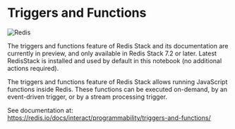 # Triggers and Functions

![Redis](https://redis.com/wp-content/themes/wpx/assets/images/logo-redis.svg?auto=webp&quality=85,75&width=120)

The triggers and functions feature of Redis Stack and its documentation are currently in preview, and only available in Redis Stack 7.2 or later. Latest RedisStack is installed and used by default in this notebook (no additional actions required).

The triggers and functions feature of Redis Stack allows running JavaScript functions inside Redis. These functions can be executed on-demand, by an event-driven trigger, or by a stream processing trigger.

See documentation at: https://redis.io/docs/interact/programmability/triggers-and-functions/